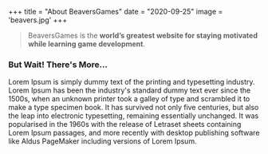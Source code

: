 +++
title = "About BeaversGames"
date = "2020-09-25"
image = 'beavers.jpg'
+++

> BeaversGames is the **world’s greatest website for staying motivated while learning game development**.

### But Wait! There's More...
Lorem Ipsum is simply dummy text of the printing and typesetting industry. Lorem Ipsum has been the industry's standard dummy text ever since the 1500s, when an unknown printer took a galley of type and scrambled it to make a type specimen book. It has survived not only five centuries, but also the leap into electronic typesetting, remaining essentially unchanged. It was popularised in the 1960s with the release of Letraset sheets containing Lorem Ipsum passages, and more recently with desktop publishing software like Aldus PageMaker including versions of Lorem Ipsum.
